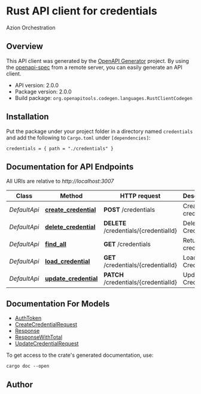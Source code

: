 # Rust API client for credentials

Azion Orchestration


## Overview

This API client was generated by the [OpenAPI Generator](https://openapi-generator.tech) project.  By using the [openapi-spec](https://openapis.org) from a remote server, you can easily generate an API client.

- API version: 2.0.0
- Package version: 2.0.0
- Build package: `org.openapitools.codegen.languages.RustClientCodegen`

## Installation

Put the package under your project folder in a directory named `credentials` and add the following to `Cargo.toml` under `[dependencies]`:

```
credentials = { path = "./credentials" }
```

## Documentation for API Endpoints

All URIs are relative to *http://localhost:3007*

Class | Method | HTTP request | Description
------------ | ------------- | ------------- | -------------
*DefaultApi* | [**create_credential**](docs/DefaultApi.md#create_credential) | **POST** /credentials | Create credential
*DefaultApi* | [**delete_credential**](docs/DefaultApi.md#delete_credential) | **DELETE** /credentials/{credentialId} | Delete the Credential
*DefaultApi* | [**find_all**](docs/DefaultApi.md#find_all) | **GET** /credentials | Return all credentials
*DefaultApi* | [**load_credential**](docs/DefaultApi.md#load_credential) | **GET** /credentials/{credentialId} | Load the Credential
*DefaultApi* | [**update_credential**](docs/DefaultApi.md#update_credential) | **PATCH** /credentials/{credentialId} | Update the Credential


## Documentation For Models

 - [AuthToken](docs/AuthToken.md)
 - [CreateCredentialRequest](docs/CreateCredentialRequest.md)
 - [Response](docs/Response.md)
 - [ResponseWithTotal](docs/ResponseWithTotal.md)
 - [UpdateCredentialRequest](docs/UpdateCredentialRequest.md)


To get access to the crate's generated documentation, use:

```
cargo doc --open
```

## Author



